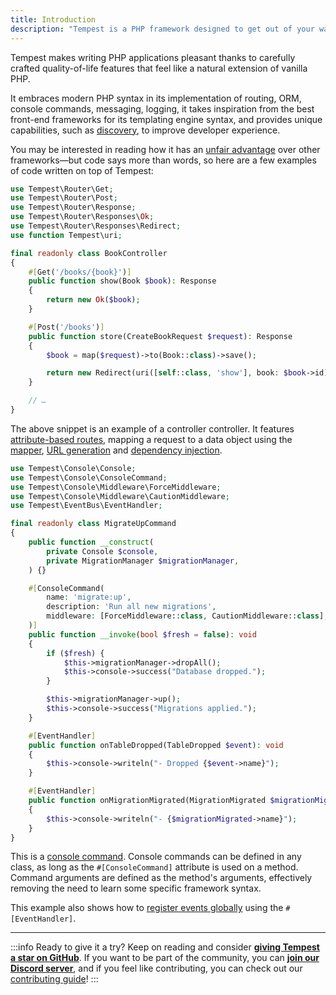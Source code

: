 ```yaml
---
title: Introduction
description: "Tempest is a PHP framework designed to get out of your way. Its core philosophy is to enable developers to write as little framework-specific code as possible, so that they can focus on application code instead."
---
```


Tempest makes writing PHP applications pleasant thanks to carefully crafted quality-of-life features that feel like a natural extension of vanilla PHP.

It embraces modern PHP syntax in its implementation of routing, ORM, console commands, messaging, logging, it takes inspiration from the best front-end frameworks for its templating engine syntax, and provides unique capabilities, such as [discovery](../3-internals/02-discovery), to improve developer experience.

You may be interested in reading how it has an [unfair advantage](/blog/unfair-advantage) over other frameworks—but code says more than words, so here are a few examples of code written on top of Tempest:

```php
use Tempest\Router\Get;
use Tempest\Router\Post;
use Tempest\Router\Response;
use Tempest\Router\Responses\Ok;
use Tempest\Router\Responses\Redirect;
use function Tempest\uri;

final readonly class BookController
{
    #[Get('/books/{book}')]
    public function show(Book $book): Response
    {
        return new Ok($book);
    }

    #[Post('/books')]
    public function store(CreateBookRequest $request): Response
    {
        $book = map($request)->to(Book::class)->save();

        return new Redirect(uri([self::class, 'show'], book: $book->id));
    }

    // …
}
```

The above snippet is an example of a controller controller. It features [attribute-based routes](../1-essentials/02-controllers), mapping a request to a data object using the [mapper](../2-tempest-in-depth/01-mapper), [URL generation](../1-essentials/02-controllers#generating-uris) and [dependency injection](../1-essentials/01-container#autowired-dependencies).

```php
use Tempest\Console\Console;
use Tempest\Console\ConsoleCommand;
use Tempest\Console\Middleware\ForceMiddleware;
use Tempest\Console\Middleware\CautionMiddleware;
use Tempest\EventBus\EventHandler;

final readonly class MigrateUpCommand
{
    public function __construct(
        private Console $console,
        private MigrationManager $migrationManager,
    ) {}

    #[ConsoleCommand(
        name: 'migrate:up',
        description: 'Run all new migrations',
        middleware: [ForceMiddleware::class, CautionMiddleware::class],
    )]
    public function __invoke(bool $fresh = false): void
    {
        if ($fresh) {
            $this->migrationManager->dropAll();
            $this->console->success("Database dropped.");
        }

        $this->migrationManager->up();
        $this->console->success("Migrations applied.");
    }

    #[EventHandler]
    public function onTableDropped(TableDropped $event): void
    {
        $this->console->writeln("- Dropped {$event->name}");
    }

    #[EventHandler]
    public function onMigrationMigrated(MigrationMigrated $migrationMigrated): void
    {
        $this->console->writeln("- {$migrationMigrated->name}");
    }
}
```

This is a [console command](../3-console/02-building-console-commands). Console commands can be defined in any class, as long as the `#[ConsoleCommand]` attribute is used on a method. Command arguments are defined as the method's arguments, effectively removing the need to learn some specific framework syntax.

This example also shows how to [register events globally](../2-tempest-in-depth/03-events) using the `#[EventHandler]`.

---

:::info Ready to give it a try?
Keep on reading and consider [**giving Tempest a star️ on GitHub**](https://github.com/tempestphp/tempest-framework). If you want to be part of the community, you can [**join our Discord server**](https://discord.gg/pPhpTGUMPQ), and if you feel like contributing, you can check out our [contributing guide](/docs/extra-topics/contributing)!
:::
